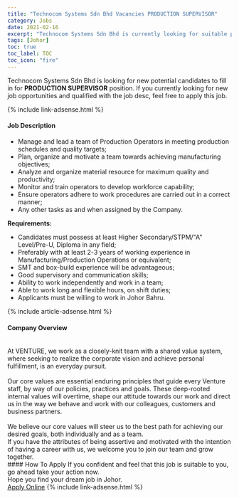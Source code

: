 ```yaml
---
title: "Technocom Systems Sdn Bhd Vacancies PRODUCTION SUPERVISOR" 
category: Jobs 
date: 2021-02-16 
excerpt: "Technocom Systems Sdn Bhd is currently looking for suitable person to fill in the PRODUCTION SUPERVISOR which based in Johor" 
tags: [Johor] 
toc: true 
toc_label: TOC 
toc_icon: "fire" 
--- 
```


<p>Technocom Systems Sdn Bhd is looking for new potential candidates to fill in for <b>PRODUCTION SUPERVISOR</b> position. If you currently looking for new job opportunities and qualified with the job desc, feel free to apply this job.
</p>{% include link-adsense.html %} 
<div><div><h4>Job Description</h4></div><div><div><span><div><ul><li>Manage and lead a team of Production Operators in meeting production schedules and quality targets;</li><li>Plan, organize and motivate a team towards achieving manufacturing objectives;</li><li>Analyze and organize material resource for maximum quality and productivity;</li><li>Monitor and train operators to develop workforce capability;</li><li>Ensure operators adhere to work procedures are carried out in a correct manner;</li><li>Any other tasks as and when assigned by the Company.</li></ul><div><strong>Requirements:</strong></div><ul><li>Candidates must possess at least Higher Secondary/STPM/"A" Level/Pre-U, Diploma in any field;</li><li>Preferably with at least 2-3 years of working experience in Manufacturing/Production Operations or equivalent;</li><li>SMT and box-build experience will be advantageous;</li><li>Good supervisory and communication skills;</li><li>Ability to work independently and work in a team;</li><li>Able to work long and flexible hours, on shift duties;</li><li>Applicants must be willing to work in Johor Bahru.</li></ul></div></span></div></div></div> 
{% include article-adsense.html %} 
<div><div><h4>Company Overview</h4></div><div><div><span><div><div>
<br>
	At VENTURE, we work as a closely-knit team with a shared value system, where seeking to realize the corporate vision and achieve personal fulfillment, is an everyday pursuit.<br>
<br>
	Our core values are essential enduring principles that guide every Venture staff, by way of our policies, practices and goals. These deep-rooted internal values will overtime, shape our attitude towards our work and direct us in the way we behave and work with our colleagues, customers and business partners.<br>
<br>
	We believe our core values will steer us to the best path for achieving our desired goals, both individually and as a team.</div>
<div>
	If you have the attributes of being assertive and motivated with the intention of having a career with us, we welcome you to join our team and grow together.</div></div></span></div></div></div> 
#### How To Apply 
If you confident and feel that this job is suitable to you, go ahead take your action now. <br/> 
Hope you find your dream job in Johor. <br/> 
<a href="https://www.jobstreet.com.my/en/job/production-supervisor-4482219?jobId=jobstreet-my-job-4482219&" class="btn btn--info" target="_blank" rel="nofollow noopenner">Apply Online</a> 
{% include link-adsense.html %} 